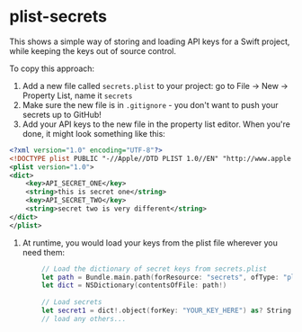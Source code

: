 # plist-secrets

This shows a simple way of storing and loading API keys for a Swift project, while keeping the keys out of source control.

To copy this approach:

1. Add a new file called `secrets.plist` to your project: go to File -> New -> Property List, name it `secrets`
1. Make sure the new file is in `.gitignore` - you don't want to push your secrets up to GitHub!
1. Add your API keys to the new file in the property list editor. When you're done, it might look something like this:
```xml
<?xml version="1.0" encoding="UTF-8"?>
<!DOCTYPE plist PUBLIC "-//Apple//DTD PLIST 1.0//EN" "http://www.apple.com/DTDs/PropertyList-1.0.dtd">
<plist version="1.0">
<dict>
	<key>API_SECRET_ONE</key>
	<string>this is secret one</string>
	<key>API_SECRET_TWO</key>
	<string>secret two is very different</string>
</dict>
</plist>
```
1. At runtime, you would load your keys from the plist file wherever you need them:
```swift
        // Load the dictionary of secret keys from secrets.plist
        let path = Bundle.main.path(forResource: "secrets", ofType: "plist")
        let dict = NSDictionary(contentsOfFile: path!)
        
        // Load secrets
        let secret1 = dict!.object(forKey: "YOUR_KEY_HERE") as? String
        // load any others...
```

